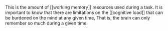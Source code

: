 This is the amount of [[working memory]] resources used during a task. It is important to know that there are limitations on the [[cognitive load]] that can be burdened on the mind at any given time, That is, the brain can only remember so much during a given time. 
